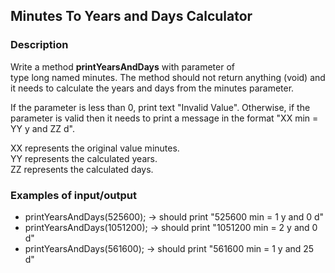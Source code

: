 ## Minutes To Years and Days Calculator

### Description

Write a method <b>printYearsAndDays</b> with parameter of type long named minutes. The method should not return anything (void) and it needs to calculate the years and days from the minutes parameter.

If the parameter is less than 0, print text "Invalid Value". Otherwise, if the parameter is valid then it needs to print a message in the format "XX min = YY y and ZZ d".

XX represents the original value minutes.<br>
YY represents the calculated years.<br>
ZZ represents the calculated days.

### Examples of input/output

<ul>
<li>printYearsAndDays(525600);  → should print "525600 min = 1 y and 0 d"</li>
<li>printYearsAndDays(1051200); → should print "1051200 min = 2 y and 0 d"</li>
<li>printYearsAndDays(561600);  → should print "561600 min = 1 y and 25 d"</li>
</ul>
